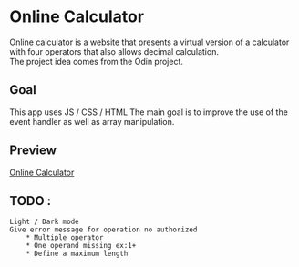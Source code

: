# Online Calculator

Online calculator is a website that presents a virtual version of a calculator with four operators that also allows decimal calculation.  
The project idea comes from the Odin project.

## Goal

This app uses JS / CSS / HTML
The main goal is to improve the use of the event handler as well as array manipulation.

## Preview

[Online Calculator](https://haveadream1.github.io/calculator/)

## TODO :

    Light / Dark mode  
    Give error message for operation no authorized  
        * Multiple operator  
        * One operand missing ex:1+  
        * Define a maximum length  

